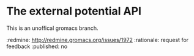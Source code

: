 # The external potential API

This is an unoffical gromacs branch.

:redmine: http://redmine.gromacs.org/issues/1972
:rationale: request for feedback
:published: no
